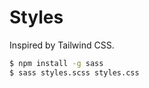 # Styles
Inspired by Tailwind CSS.

```bash
$ npm install -g sass
$ sass styles.scss styles.css
```

